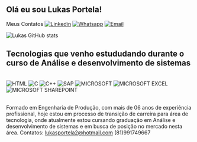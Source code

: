 ## Olá eu sou Lukas Portela! 

Meus Contatos
[![Linkedin](https://img.shields.io/badge/LinkedIn-0077B5?style=for-the-badge&logo=linkedin&logoColor=white)](https://linkedin.com/in/lukas-de-souza-portela)
[![Whatsapp](https://img.shields.io/badge/WhatsApp-25D366?style=for-the-badge&logo=whatsapp&logoColor=white)](81991749667)
[![Email](https://img.shields.io/badge/Microsoft_Outlook-0078D4?style=for-the-badge&logo=microsoft-outlook&logoColor=white)](lukasportela2@hotmail.com)


![Lukas GitHub stats](https://github-readme-stats.vercel.app/api?username=Lukasportela&show_icons=true&theme=radical)

## Tecnologias que venho estududando durante o curso de Análise e desenvolvimento de sistemas 

<div style="display: inline_block"><br/>
<img aling="center" alt="HTML" src="https://img.shields.io/badge/HTML-239120?style=for-the-badge&logo=html5&logoColor=white"/>
<img aling="center" alt="C" src="https://img.shields.io/badge/C-00599C?style=for-the-badge&logo=c&logoColor=white"/>
<img aling="center" alt="C++" src="https://img.shields.io/badge/C%2B%2B-00599C?style=for-the-badge&logo=c%2B%2B&logoColor=white"/>
<img aling="center" alt="SAP" src="https://img.shields.io/badge/SAP-0FAAFF?style=for-the-badge&logo=sap&logoColor=white"/>
<img aling="center" alt="MICROSOFT" src="https://img.shields.io/badge/Microsoft-666666?style=for-the-badge&logo=microsoft&logoColor=white"/>
<img aling="center" alt="MICROSOFT EXCEL" src="https://img.shields.io/badge/Microsoft_Excel-217346?style=for-the-badge&logo=microsoft-excel&logoColor=white"/>
<img aling="center" alt="MICROSOFT SHAREPOINT" src="https://img.shields.io/badge/Microsoft_SharePoint-0078D4?style=for-the-badge&logo=microsoft-sharepoint&logoColor=white"/>

</div><br/>

Formado em Engenharia de Produção, com mais de 06 anos de experiência profissional, hoje estou em processo de transição de carreira para área de tecnologia, onde atualmente estou cursando graduação em Análise e desenvolvimento de sistemas e em busca de posição no mercado nesta área.
Contatos:
lukasportela2@hotmail.com
(81)991749667
